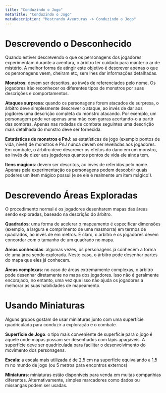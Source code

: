 ```yaml
---
title: "Conduzindo o Jogo"
metaTitle: "Conduzindo o Jogo"
metaDescription: "Mestrando Aventuras -> Conduzindo o Jogo"
---
```


# Descrevendo o Desconhecido

Quando estiver descrevendo o que os personagens dos jogadores experimentam durante a aventura, o árbitro ter cuidado para manter o ar de mistério. A melhor forma de atingir este objetivo é descrever apenas o que os personagens veem, cheiram etc, sem lhes dar informações detalhadas.

**Monstros**: devem ser descritos, ao invés de referenciados pelo nome. Os jogadores irão reconhecer os diferentes tipos de monstros por suas descrições e comportamentos.

**Ataques surpresa**: quando os personagens forem atacados de surpresa, o árbitro deve simplesmente descrever o ataque, ao invés de dar aos jogdores uma descrição completa do monstro atacando. Por exemplo, um personagem pode ver apenas uma mão com garras acertando-o a partir das sombras. Apenas nas rodadas de combate seguintes uma descrição mais detalhada do monstro deve ser fornecida.

**Estatísticas de monstros e PnJ**: as estatísticas de jogo (exemplo pontos de vida, nível) de monstros e PnJ nunca devem ser reveladas aos jogadores. Em combate, o árbitro deve descrever os efeitos do dano em um monstro, ao invés de dizer aos jogadores quantos pontos de vida ele ainda tem.

**Itens mágicos**: devem ser descritos, ao invés de referidos pelo nome. Apenas pela experimentação os personagens podem descobrir quais poderes um item mágico possui (e se ele é realmente um item mágico!).

# Descrevendo Áreas Exploradas
O procedimento normal é os jogadores desenharem mapas das áreas sendo exploradas, baseado na descrição do árbitro.

**Quadrados**: uma forma de acelerar o mapeamento é especificar dimensões (exemplo, a largura e comprimento de uma masmorra) em termos de quadrados, ao invés de em metros. É claro, o árbitro e os jogadores devem concordar com o tamanho de um quadrado no mapa.

**Áreas conhecidas**: algumas vezes, os personagens já conhecem a forma de uma área sendo explorada. Neste caso, o árbitro pode desenhar partes do mapa que eles já conhecem.

**Áreas complexas**: no caso de áreas extremamente complexas, o árbitro pode desenhar diretamente no mapa dos jogadores. Isso não é geralmente encorajado, no entanto, uma vez que isso não ajuda os jogadores a melhorar as suas habilidades de mapeamento.

# Usando Miniaturas
Alguns grupos gostam de usar miniaturas junto com uma superfície quadriculada para conduzir a exploração e o combate.

**Superfície de Jogo**: o tipo mais conveniente de superfície para o jogo é aquele onde mapas possam ser desenhados com lápis apagáveis. A superfície deve ser quadriculada para facilitar o desenvolvimento do movimento dos personagens.

**Escala**: a escala mais utilizada é de 2,5 cm na superfície equivalando a 1,5 m no mundo de jogo (ou 5 metros para encontros externos)

**Miniaturas**: miniaturas estão disponíveis para venda em muitas companhias diferentes. Alternativamente, simples marcadores como dados ou missangas podem ser usadas.